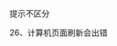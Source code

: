 <!-- 1、页面中文显示问题 -->
<!-- 2、修改功能字符串拼接问题 -->
<!-- 3、计算机管理功能缺少根据计算机id和实验室id的搜索方法 -->
<!-- 4、计算机删除方法应更改为根据计算机id删除而不是计算机机号 -->
<!-- 5、记录管理查询结果显示undefined -->
<!-- 6、管理员二级联动未清空之前的 -->
<!-- 7、添加已有学生/实验室/电脑 界面提醒未完成 状态码都为221 -->
<!-- 8、统计界面去除记录编号，增加持续时间 -->
<!-- 9、管理员界面未结束记录，结束时间显示undefine需优化 -->
<!-- 10、AOP事务管理（用户登录session检测） -->
<!-- 11、添加实验室报错应有实验室名称相同或实验室位置相同的错误（后端）名称221 位置222 -->
<!-- 12、添加计算机报错应有计算机ip相同或计算机机号相同的错误（后端）位置221 ip222 -->
<!-- 13、应不可删除正在使用的计算机前端提示未完成 224 -->
<!-- 14、修改了表lab，给position和name增加索引unique导致修改无法区分哪个重复 -->提示不区分
<!-- 15、学生不能修改学号 -->
<!-- 16、updateComputer的函数未完成 -->
<!-- 17、computer的更新存在问题，position重名无法检测 -->
<!-- 18、前端赢添加判断计算机ip函数 -->
<!-- 19、搜索关键字改为具体内容 -->
<!-- 20、查看实验室界面右上角实验室显示应居中 -->
<!-- 21、实验室中有计算机应无法删除实验室前端提示未完成 231 -->
<!-- 22、记录管理持续时间不应显示为秒 -->
<!-- 23、上机填写未记录学号，前端提示未完成 231 -->
<!-- 24、不可修改正在使用计算机 前端提示未完成 225 -->
<!-- 25、computer的更新模态框留存上一次报错提示 -->
26、计算机页面刷新会出错
<!-- 27、上机管理前端验证输入是否为int -->